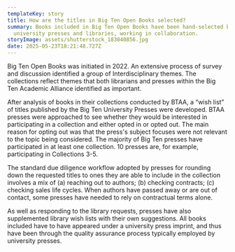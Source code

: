 ```yaml
---
templateKey: story
title: How are the titles in Big Ten Open Books selected?
summary: Books included in Big Ten Open Books have been hand-selected by
  university presses and libraries, working in collaboration.
storyImage: assets/shutterstock_183040856.jpg
date: 2025-05-23T18:21:48.727Z
---
```

Big Ten Open Books was initiated in 2022. An extensive process of survey and discussion identified a group of Interdisciplinary themes. The collections reflect themes that both librarians and presses within the Big Ten Academic Alliance identified as important.

After analysis of books in their collections conducted by BTAA, a “wish list” of titles published by the Big Ten University Presses were developed. BTAA presses were approached to see whether they would be interested in participating in a collection and either opted in or opted out. The main reason for opting out was that the press's subject focuses were not relevant to the topic being considered. The majority of Big Ten presses have participated in at least one collection. 10 presses are, for example, participating in Collections 3-5.

The standard due diligence workflow adopted by presses for rounding down the requested titles to ones they are able to include in the collection involves a mix of (a) reaching out to authors; (b) checking contracts; (c) checking sales life cycles. When authors have passed away or are out of contact, some presses have needed to rely on contractual terms alone. 

As well as responding to the library requests, presses have also supplemented library wish lists with their own suggestions. All books included have to have appeared under a university press imprint, and thus have been through the quality assurance process typically employed by university presses.